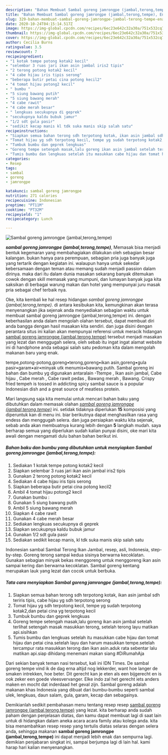 ```yaml
---
description: "Bahan Membuat Sambal goreng jamrongpe (jambal,terong,tempe), Enak Banget"
title: "Bahan Membuat Sambal goreng jamrongpe (jambal,terong,tempe), Enak Banget"
slug: 329-bahan-membuat-sambal-goreng-jamrongpe-jambal-terong-tempe-enak-banget
date: 2020-10-24T04:15:14.517Z
image: https://img-global.cpcdn.com/recipes/6ec23e642c32a30a/751x532cq70/sambal-goreng-jamrongpe-jambalterongtempe-foto-resep-utama.jpg
thumbnail: https://img-global.cpcdn.com/recipes/6ec23e642c32a30a/751x532cq70/sambal-goreng-jamrongpe-jambalterongtempe-foto-resep-utama.jpg
cover: https://img-global.cpcdn.com/recipes/6ec23e642c32a30a/751x532cq70/sambal-goreng-jamrongpe-jambalterongtempe-foto-resep-utama.jpg
author: Cecilia Burns
ratingvalue: 3.5
reviewcount: 7
recipeingredient:
- "1 kotak tempe potong kotak2 kecil"
- "selembar 3 ruas jari ikan asin jambal iris2 tipis"
- "2 terong potong kotak2 kecil"
- "4 cabe hijau iris tipis serong"
- "beberapa butir petai cina potong kecil2"
- "4 tomat hijau potong2 kecil"
- " bumbu "
- "5 siung bawang putih"
- "5 siung bawang merah"
- "4 cabe rawit"
- "4 cabe merah besar"
- " lengkuas secukupnya di geprek"
- "secukupnya kaldu bubuk jamur"
- "1/2 sdt gula pasir"
- "sedikit kecap manis kl tdk suka manis skip salah satu"
recipeinstructions:
- "Siapkan semua bahan terong sdh terpotong kotak, ikan asin jambal sdh teriris tipis, cabe hijau yg sdh terpotong serong"
- "Tomat hijau yg sdh terpotong kecil, tempe yg sudah terpotong kotak2,dan petai cina yg terpotong kecil"
- "Tumbuk bumbu dan geprek lengkuas"
- "Goreng tempe setengah masak,lalu goreng ikan asin jambal setelah terlihat setengah masak masukkan terong, setelah terong layu matikan api.sisihkan"
- "Tumis bumbu dan lengkuas setelah itu masukkan cabe hijau dan tomat hijau dan petai cina.setelah layu dan harum masukkan tempe.setelah tercampur rata masukkan terong dan ikan asin.aduk rata sebentar lalu matikan api.siap dihidang menemani makan siang #DiRumahAja"
categories:
- Resep
tags:
- sambal
- goreng
- jamrongpe

katakunci: sambal goreng jamrongpe 
nutrition: 271 calories
recipecuisine: Indonesian
preptime: "PT11M"
cooktime: "PT32M"
recipeyield: "1"
recipecategory: Lunch

---
```



![Sambal goreng jamrongpe (jambal,terong,tempe)](https://img-global.cpcdn.com/recipes/6ec23e642c32a30a/751x532cq70/sambal-goreng-jamrongpe-jambalterongtempe-foto-resep-utama.jpg)

<b><i>sambal goreng jamrongpe (jambal,terong,tempe)</i></b>, Memasak bisa menjadi bentuk kegemaran yang membahagiakan dilakukan oleh sebagian besar kalangan. bukan hanya para perempuan, sebagian pria juga banyak juga yang tertarik dengan kegiatan ini. walaupun hanya untuk sekedar kebersamaan dengan teman atau memang sudah menjadi passion dalam dirinya. maka dari itu dalam dunia masakan sekarang banyak ditemukan cowok dengan skill memasak yang mumpuni, dan lumayan banyak juga kita saksikan di berbagai warung makan dan hotel yang mempunyai juru masak pria sebagai chef terbaik nya.

Oke, kita kembali ke hal resep hidangan <i>sambal goreng jamrongpe (jambal,terong,tempe)</i>. di antara kesibukan kita, kemungkinan akan terasa menyenangkan jika sejenak anda menyediakan sebagian waktu untuk membuat sambal goreng jamrongpe (jambal,terong,tempe) ini. dengan keberhasilan anda dalam mengolah olahan tersebut, dapat membuat diri anda bangga dengan hasil masakan kita sendiri. dan juga disini dengan perantara situs ini kalian akan mempunyai referensi untuk meracik hidangan <u>sambal goreng jamrongpe (jambal,terong,tempe)</u> tersebut menjadi masakan yang lezat dan menggugah selera, oleh sebab itu ingat ingat alamat website ini di handphone anda sebagai salah satu pedoman kita dalam mengolah makanan baru yang enak.

tempe,potong-potong,goreng•terong,goreng•ikan asin,goreng•gula pasir•garam•air•minyak utk menumis•bawang putih. Sambal goreng ini bahan dan bumbu yg digunakan antaralain -Ttempe , Ikan asin jambal, Cabe hijau , Cabe merah , Cabe rawit pedas , Bawang merah , Bawang. Crispy fried tempeh is tossed in addicting spicy sambal sauce is a popular Indonesian dish and a great source of meatless protein.


Mari langsung saja kita memulai untuk mencari bahan baku yang dibutuhkan dalam memasak olahan <u><i>sambal goreng jamrongpe (jambal,terong,tempe)</i></u> ini. setidak tidaknya diperlukan <b>15</b> komposisi yang diperuntuk kan di menu ini. biar berikutnya dapat menghasilkan rasa yang endess dan menggugah selera. dan juga persiapkan waktu kita sejenak, sebab anda akan membuatnya kurang lebih dengan <b>5</b> langkah mudah. saya berharap semua yang diperlukan sudah kalian punyai disini, oke mari kita awali dengan mengamati dulu bahan bahan berikut ini.

<!--inarticleads1-->

##### Bahan baku dan bumbu yang dibutuhkan untuk menyiapkan Sambal goreng jamrongpe (jambal,terong,tempe):

1. Sediakan 1 kotak tempe potong kotak2 kecil
1. Siapkan selembar 3 ruas jari ikan asin jambal iris2 tipis
1. Gunakan 2 terong potong kotak2 kecil
1. Sediakan 4 cabe hijau iris tipis serong
1. Siapkan beberapa butir petai cina potong kecil2
1. Ambil 4 tomat hijau potong2 kecil
1. Gunakan  bumbu :
1. Gunakan 5 siung bawang putih
1. Ambil 5 siung bawang merah
1. Siapkan 4 cabe rawit
1. Gunakan 4 cabe merah besar
1. Sediakan  lengkuas secukupnya di geprek
1. Siapkan secukupnya kaldu bubuk jamur
1. Gunakan 1/2 sdt gula pasir
1. Sediakan sedikit kecap manis, kl tdk suka manis skip salah satu


Indonesian sambal Sambal Terong Ikan Jambal, resep, asli, Indonesia, step-by-step. Goreng terong sampai kedua sisinya berwarna kecoklatan. Gunakan sebagian minyak bekas menggoreng untuk menggoreng ikan asin sampai kering dan berwarna kecoklatan. Sambal goreng kentang merupakan lauk yang lezat dan cocok untuk berbuka. 

<!--inarticleads2-->

##### Tata cara menyiapkan Sambal goreng jamrongpe (jambal,terong,tempe):

1. Siapkan semua bahan terong sdh terpotong kotak, ikan asin jambal sdh teriris tipis, cabe hijau yg sdh terpotong serong
1. Tomat hijau yg sdh terpotong kecil, tempe yg sudah terpotong kotak2,dan petai cina yg terpotong kecil
1. Tumbuk bumbu dan geprek lengkuas
1. Goreng tempe setengah masak,lalu goreng ikan asin jambal setelah terlihat setengah masak masukkan terong, setelah terong layu matikan api.sisihkan
1. Tumis bumbu dan lengkuas setelah itu masukkan cabe hijau dan tomat hijau dan petai cina.setelah layu dan harum masukkan tempe.setelah tercampur rata masukkan terong dan ikan asin.aduk rata sebentar lalu matikan api.siap dihidang menemani makan siang #DiRumahAja


Dari sekian banyak teman nasi tersebut, kali ini IDN Times. De sambal goreng tempe vind ik de dag erna altijd nog lekkerder, want hoe langer de smaken intrekken, hoe beter. Dit gerecht kan je eten als een bijgerecht en is ook zeker een goede vleesvervanger. Elke indo zal het gerecht iets anders maken en mocht dat inderdaad het geval zijn. Sambal goreng adalah makanan khas Indonesia yang dibuat dari bumbu-bumbu seperti sambal ulek, lengkuas, daun salam, gula, garam, kecap dan sebagainya. 

Demikianlah sedikit pembahasan menu tentang resep resep <u>sambal goreng jamrongpe (jambal,terong,tempe)</u> yang lezat. kita berharap anda sudah paham dengan penjelasan diatas, dan kamu dapat membuat lagi di saat lain untuk di hidangkan dalam aneka acara acara family atau kolega anda. kita bisa menambahkan resep resep yang tertulis diatas selaras dengan selera anda, sehingga makanan <b>sambal goreng jamrongpe (jambal,terong,tempe)</b> ini dapat menjadi lebih enak dan sempurna lagi. demikian penjabaran singkat ini, sampai berjumpa lagi di lain hal. kami harap hari kalian menyenangkan.
